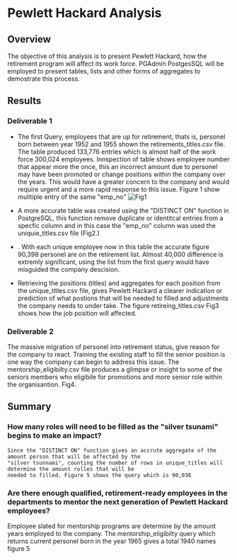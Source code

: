 # Pewlett Hackard Analysis

## Overview
The objective of this analysis is to present Pewlett Hackard, how the retirement program will affect its work force. PGAdmin PostgesSQL will be employed to present tables, lists and other forms of aggregates to demostrate this process. 

## Results
### Deliverable 1
- The first Query, employees that are up for retirement, thats is, personel born between year 1952 and 1955 shown the retirements_titles.csv file. The table produced 133,776 entries  which is almost half of the work force 300,024 employees. Innspection of table shows employee number that appear more the once, this an incorrect amount due to personel may have been promoted or change positions within the company over the years. This would have a greater concern to the company and would require urgent and a more rapid response to this issue. Figure 1 show mulitiple entry of the same "emp_no"  ![Fig1](https://user-images.githubusercontent.com/78861458/113513396-88745f80-9537-11eb-8f8a-9a61badf2a69.png)

- A more accurate table was created using the "DISTINCT ON" function in PostgreSQL, this function remove duplicate or identitcal entries from a specfic column and in this case the   "emp_no" column was used the uniquie_titles.csv file (Fig2.)
- . With each unique employee now in this table the accurate figure 90,398 personel are on the retirement list. Almost   40,000 difference is extremly significant, using the list from the first query would have misguided the company descision. 
- Retrieving the positions (titles) and aggregates for each position from the unique_titles.csv file, gives Pewlett Hackard a clearer indication or prediction of what postions       that will be needed to filled and adjustments the company needs to under take. The figure retireing_titles.csv Fig3 shows how the job position will affected.    

### Deliverable 2
The massive migration of personel into retirement status, give reason for the company to react. Training the existing staff to fill the senior position is one way the company can begin to address this issue. The mentorship_eligibilty.csv file produces a glimpse or insight to some of the seniors members who eligibile for promotions and more senior role within the organisantion. Fig4.

## Summary
### How many roles will need to be filled as the "silver tsunami" begins to make an impact?
    Since the "DISTINCT ON" function gives an accrute aggregate of the amount person that will be affected by the 
    "silver tsunnami", counting the number of rows in unique_titles will determine the amount rolles that will be
    needed to filled. Figure 5 shows the query which is 90,038
    
### Are there enough qualified, retirement-ready employees in the departments to mentor the next generation of Pewlett Hackard employees?
Employee slated for mentorship programs are determine by the amount years employed to the company. The mentorship_eligibilty query
which returns current personel born in the year 1965 gives a total 1940 names figure 5 



